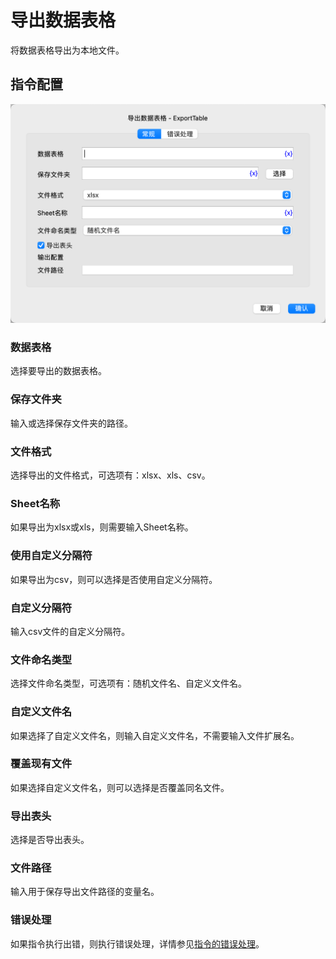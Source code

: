 # 导出数据表格

将数据表格导出为本地文件。

## 指令配置

![导出数据表格常规配置对话框](export_table_general_config.png)

### 数据表格

选择要导出的数据表格。

### 保存文件夹

输入或选择保存文件夹的路径。

### 文件格式

选择导出的文件格式，可选项有：xlsx、xls、csv。

### Sheet名称

如果导出为xlsx或xls，则需要输入Sheet名称。

### 使用自定义分隔符

如果导出为csv，则可以选择是否使用自定义分隔符。

### 自定义分隔符

输入csv文件的自定义分隔符。

### 文件命名类型

选择文件命名类型，可选项有：随机文件名、自定义文件名。

### 自定义文件名

如果选择了自定义文件名，则输入自定义文件名，不需要输入文件扩展名。

### 覆盖现有文件

如果选择自定义文件名，则可以选择是否覆盖同名文件。

### 导出表头

选择是否导出表头。

### 文件路径

输入用于保存导出文件路径的变量名。

### 错误处理

如果指令执行出错，则执行错误处理，详情参见[指令的错误处理](../../manual/error_handling.md)。
